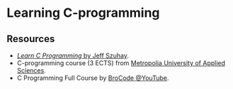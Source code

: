 # Learning C-programming

## Resources
- [*Learn C Programming* by Jeff Szuhay](https://github.com/PacktPublishing/Learn-C-Programming-Second-Edition).
- C-programming course (3 ECTS) from [Metropolia University of Applied Sciences](https://www.metropolia.fi/en).
- C Programming Full Course by [BroCode @YouTube](https://www.youtube.com/watch?v=87SH2Cn0s9A&t=7757s).


